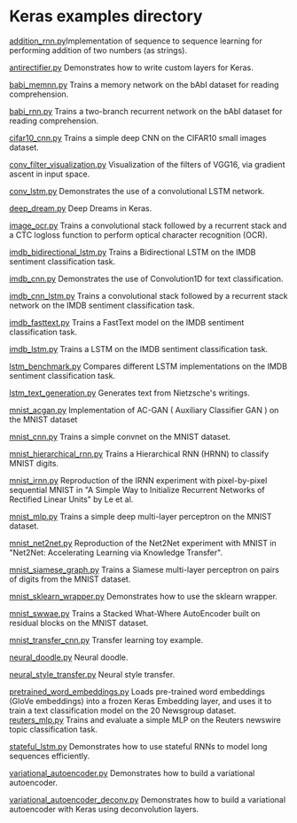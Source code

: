 # Keras examples directory


[addition_rnn.py](addition_rnn.py)Implementation of sequence to sequence learning for performing addition of two numbers (as strings).


[antirectifier.py](antirectifier.py)
Demonstrates how to write custom layers for Keras.


[babi_memnn.py](babi_memnn.py)
Trains a memory network on the bAbI dataset for reading comprehension.


[babi_rnn.py](babi_rnn.py)
Trains a two-branch recurrent network on the bAbI dataset for reading comprehension.


[cifar10_cnn.py](cifar10_cnn.py)
Trains a simple deep CNN on the CIFAR10 small images dataset.


[conv_filter_visualization.py](conv_filter_visualization.py)
Visualization of the filters of VGG16, via gradient ascent in input space.


[conv_lstm.py](conv_lstm.py)
Demonstrates the use of a convolutional LSTM network.


[deep_dream.py](deep_dream.py)
Deep Dreams in Keras.


[image_ocr.py](image_ocr.py)
Trains a convolutional stack followed by a recurrent stack and a CTC logloss function to perform optical character recognition (OCR).


[imdb_bidirectional_lstm.py](imdb_bidirectional_lstm.py)
Trains a Bidirectional LSTM on the IMDB sentiment classification task.


[imdb_cnn.py](imdb_cnn.py)
Demonstrates the use of Convolution1D for text classification.


[imdb_cnn_lstm.py](imdb_cnn_lstm.py)
Trains a convolutional stack followed by a recurrent stack network on the IMDB sentiment classification task.


[imdb_fasttext.py](imdb_fasttext.py)
Trains a FastText model on the IMDB sentiment classification task.


[imdb_lstm.py](imdb_lstm.py)
Trains a LSTM on the IMDB sentiment classification task.


[lstm_benchmark.py](lstm_benchmark.py)
Compares different LSTM implementations on the IMDB sentiment classification task.


[lstm_text_generation.py](lstm_text_generation.py)
Generates text from Nietzsche's writings.


[mnist_acgan.py](mnist_acgan.py)
Implementation of AC-GAN ( Auxiliary Classifier GAN ) on the MNIST dataset


[mnist_cnn.py](mnist_cnn.py)
Trains a simple convnet on the MNIST dataset.


[mnist_hierarchical_rnn.py](mnist_hierarchical_rnn.py)
Trains a Hierarchical RNN (HRNN) to classify MNIST digits.


[mnist_irnn.py](mnist_irnn.py)
Reproduction of the IRNN experiment with pixel-by-pixel sequential MNIST in "A Simple Way to Initialize Recurrent Networks of Rectified Linear Units" by Le et al.


[mnist_mlp.py](mnist_mlp.py)
Trains a simple deep multi-layer perceptron on the MNIST dataset.


[mnist_net2net.py](mnist_net2net.py)
Reproduction of the Net2Net experiment with MNIST in "Net2Net: Accelerating Learning via Knowledge Transfer".


[mnist_siamese_graph.py](mnist_siamese_graph.py)
Trains a Siamese multi-layer perceptron on pairs of digits from the MNIST dataset.


[mnist_sklearn_wrapper.py](mnist_sklearn_wrapper.py)
Demonstrates how to use the sklearn wrapper.


[mnist_swwae.py](mnist_swwae.py)
Trains a Stacked What-Where AutoEncoder built on residual blocks on the MNIST dataset.


[mnist_transfer_cnn.py](mnist_transfer_cnn.py)
Transfer learning toy example.


[neural_doodle.py](neural_doodle.py)
Neural doodle.


[neural_style_transfer.py](neural_style_transfer.py)
Neural style transfer.


[pretrained_word_embeddings.py](pretrained_word_embeddings.py)
Loads pre-trained word embeddings (GloVe embeddings) into a frozen Keras Embedding layer, and uses it to train a text classification model on the 20 Newsgroup dataset.
[reuters_mlp.py](reuters_mlp.py)
Trains and evaluate a simple MLP on the Reuters newswire topic classification task.


[stateful_lstm.py](stateful_lstm.py)
Demonstrates how to use stateful RNNs to model long sequences efficiently.


[variational_autoencoder.py](variational_autoencoder.py)
Demonstrates how to build a variational autoencoder.


[variational_autoencoder_deconv.py](variational_autoencoder_deconv.py)
Demonstrates how to build a variational autoencoder with Keras using deconvolution layers.
